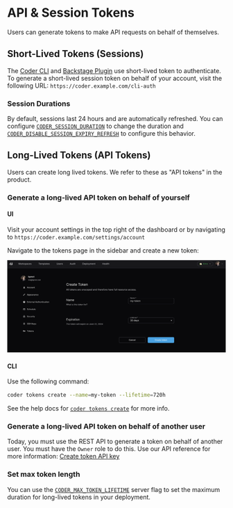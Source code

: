 # API & Session Tokens

Users can generate tokens to make API requests on behalf of themselves.

## Short-Lived Tokens (Sessions)

The [Coder CLI](../../install/cli.md) and [Backstage Plugin](#TODO) use
short-lived token to authenticate. To generate a short-lived session token on
behalf of your account, visit the following URL:
`https://coder.example.com/cli-auth`

### Session Durations

By default, sessions last 24 hours and are automatically refreshed. You can
configure
[`CODER_SESSION_DURATION`](../../reference/cli/server.md#--session-duration) to
change the duration and
[`CODER_DISABLE_SESSION_EXPIRY_REFRESH`](../../reference/cli/server.md#--disable-session-expiry-refresh)
to configure this behavior.

## Long-Lived Tokens (API Tokens)

Users can create long lived tokens. We refer to these as "API tokens" in the
product.

### Generate a long-lived API token on behalf of yourself

<div class="tabs">

#### UI

Visit your account settings in the top right of the dashboard or by navigating
to `https://coder.example.com/settings/account`

Navigate to the tokens page in the sidebar and create a new token:

![Create an API token](../../images/admin/users/create-token.png)

#### CLI

Use the following command:

```sh
coder tokens create --name=my-token --lifetime=720h
```

See the help docs for [`coder tokens create`](../../reference/cli/tokens_create)
for more info.

</div>

### Generate a long-lived API token on behalf of another user

Today, you must use the REST API to generate a token on behalf of another user.
You must have the `Owner` role to do this. Use our API reference for more
information:
[Create token API key](https://coder.com/docs/reference/api/users#create-token-api-key)

### Set max token length

You can use the
[`CODER_MAX_TOKEN_LIFETIME`](https://coder.com/docs/reference/cli/server#--max-token-lifetime)
server flag to set the maximum duration for long-lived tokens in your
deployment.
